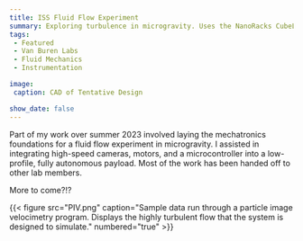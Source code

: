 ```yaml
---
title: ISS Fluid Flow Experiment
summary: Exploring turbulence in microgravity. Uses the NanoRacks CubeLab platform. Teaching water to moonwalk. Summer 2023 - Present
tags:
 - Featured
 - Van Buren Labs
 - Fluid Mechanics
 - Instrumentation

image:
 caption: CAD of Tentative Design

show_date: false
---
```


Part of my work over summer 2023 involved laying the mechatronics foundations for a fluid flow experiment in microgravity. I assisted in integrating high-speed cameras, motors, and a microcontroller into a low-profile, fully autonomous payload. Most of the work has been handed off to other lab members.

More to come?!?

{{< figure src="PIV.png" caption="Sample data run through a particle image velocimetry program. Displays the highly turbulent flow that the system is designed to simulate." numbered="true" >}}